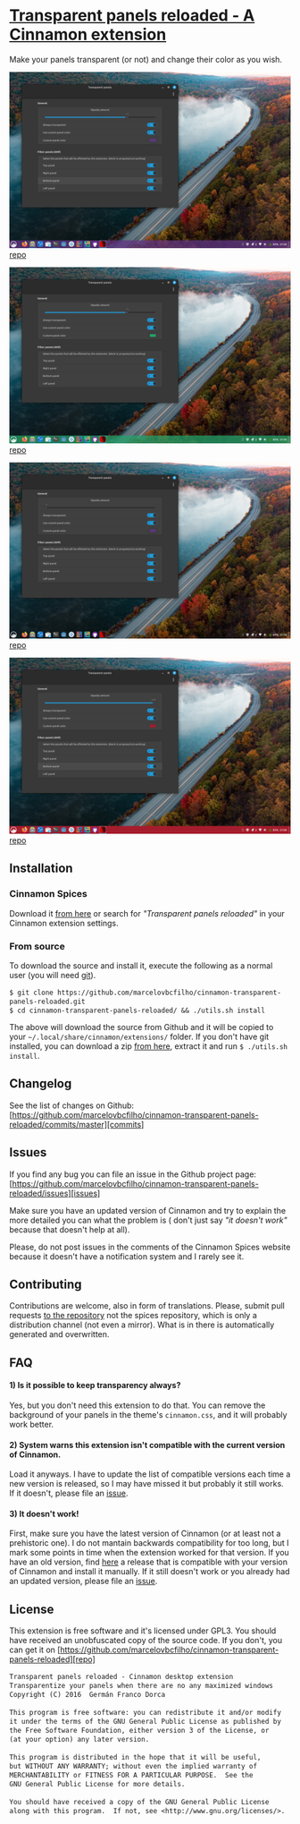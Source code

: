 # [Transparent panels reloaded - A Cinnamon extension][repo]

Make your panels transparent (or not) and change their color as you wish.

![screenshot_2022_12_28_21_58_03.png](screenshot_2022_12_28_21_58_03.png)[repo]

![screenshot_2022_12_28_21_56_54.png](screenshot_2022_12_28_21_56_54.png)[repo]

![screenshot_2022_12_28_21_58_18.png](screenshot_2022_12_28_21_58_18.png)[repo]

![screenshot_2022_12_28_21_58_28.png](screenshot_2022_12_28_21_58_28.png)[repo]

## Installation

### Cinnamon Spices

Download it [from here][spices] or search for _"Transparent panels reloaded"_ in your Cinnamon extension settings.

### From source

To download the source and install it, execute the following as a normal user (you will
need [git](https://git-scm.com/)).

``` shell
$ git clone https://github.com/marcelovbcfilho/cinnamon-transparent-panels-reloaded.git
$ cd cinnamon-transparent-panels-reloaded/ && ./utils.sh install
```

The above will download the source from Github and it will be copied to your `~/.local/share/cinnamon/extensions/`
folder. If you don't have git installed, you can download a
zip [from here](https://github.com/marcelovbcfilho/cinnamon-transparent-panels-reloaded/archive/master.zip), extract it
and run `$ ./utils.sh install`.

## Changelog

See the list of changes on
Github:  [https://github.com/marcelovbcfilho/cinnamon-transparent-panels-reloaded/commits/master][commits]

## Issues

If you find any bug you can file an issue in the Github project
page: [https://github.com/marcelovbcfilho/cinnamon-transparent-panels-reloaded/issues][issues]

Make sure you have an updated version of Cinnamon and try to explain the more detailed you can what the problem is (
don't just say _"it doesn't work"_ because that doesn't help at all).

Please, do not post issues in the comments of the Cinnamon Spices website because it doesn't have a notification system
and I rarely see it.

## Contributing

Contributions are welcome, also in form of translations. Please, submit pull requests [to the repository][repo] not the
spices repository, which is only a distribution channel (not even a mirror). What is in there is automatically generated
and overwritten.

## FAQ

#### 1) Is it possible to keep transparency always?

Yes, but you don't need this extension to do that. You can remove the background of your panels in the
theme's `cinnamon.css`, and it will probably work better.

#### 2) System warns this extension isn't compatible with the current version of Cinnamon.

Load it anyways. I have to update the list of compatible versions each time a new version is released, so I may have
missed it but probably it still works. If it doesn't, please file an [issue][issues].

#### 3) It doesn't work!

First, make sure you have the latest version of Cinnamon (or at least not a prehistoric one). I do not mantain backwards
compatibility for too long, but I mark some points in time when the extension worked for that version. If you have an
old version, find [here][releases] a release that is compatible with your version of Cinnamon and install it manually.
If it still doesn't work or you already had an updated version, please file an [issue][issues].

## License

This extension is free software and it's licensed under GPL3.
You should have received an unobfuscated copy of the source code. If you don't, you can get it
on [https://github.com/marcelovbcfilho/cinnamon-transparent-panels-reloaded][repo]

```
Transparent panels reloaded - Cinnamon desktop extension
Transparentize your panels when there are no any maximized windows
Copyright (C) 2016  Germán Franco Dorca

This program is free software: you can redistribute it and/or modify
it under the terms of the GNU General Public License as published by
the Free Software Foundation, either version 3 of the License, or
(at your option) any later version.

This program is distributed in the hope that it will be useful,
but WITHOUT ANY WARRANTY; without even the implied warranty of
MERCHANTABILITY or FITNESS FOR A PARTICULAR PURPOSE.  See the
GNU General Public License for more details.

You should have received a copy of the GNU General Public License
along with this program.  If not, see <http://www.gnu.org/licenses/>.
```

[repo]: https://github.com/marcelovbcfilho/cinnamon-transparent-panels-reloaded

[commits]: https://github.com/marcelovbcfilho/cinnamon-transparent-panels-reloaded/commits/master

[issues]: https://github.com/marcelovbcfilho/cinnamon-transparent-panels-reloaded/issues

[releases]: https://github.com/marcelovbcfilho/cinnamon-transparent-panels-reloaded/releases

[spices]: https://cinnamon-spices.linuxmint.com/extensions/view/42
